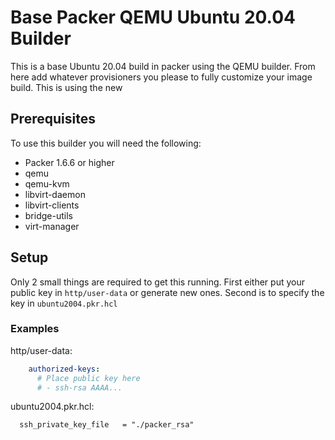 # Base Packer QEMU Ubuntu 20.04 Builder

This is a base Ubuntu 20.04 build in packer using the QEMU builder. From here add whatever provisioners you please to fully customize your image build. This is using the new

## Prerequisites 
To use this builder you will need the following:

- Packer 1.6.6 or higher
- qemu
- qemu-kvm
- libvirt-daemon
- libvirt-clients
- bridge-utils
- virt-manager

## Setup
Only 2 small things are required to get this running. First either put your public key in `http/user-data` or generate new ones. Second is to specify the key in `ubuntu2004.pkr.hcl`

### Examples

http/user-data:
```yaml
    authorized-keys:
      # Place public key here
      # - ssh-rsa AAAA...
```

ubuntu2004.pkr.hcl:
```
  ssh_private_key_file   = "./packer_rsa"
```
